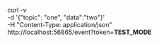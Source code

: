 curl -v \
    -d '{"topic": "one", "data":"two"}' \
    -H "Content-Type: application/json" \
    http://localhost:56865/event?token=__TEST_MODE__
